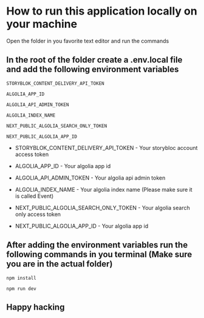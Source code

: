 # How to run this application locally on your machine

Open the folder in you favorite text editor and run the commands

## In the root of the folder create a .env.local file and add the following environment variables

```
STORYBLOK_CONTENT_DELIVERY_API_TOKEN

ALGOLIA_APP_ID

ALGOLIA_API_ADMIN_TOKEN

ALGOLIA_INDEX_NAME

NEXT_PUBLIC_ALGOLIA_SEARCH_ONLY_TOKEN

NEXT_PUBLIC_ALGOLIA_APP_ID

```

- STORYBLOK_CONTENT_DELIVERY_API_TOKEN - Your storybloc account access token

- ALGOLIA_APP_ID - Your algolia app id

- ALGOLIA_API_ADMIN_TOKEN - Your algolia api admin token

- ALGOLIA_INDEX_NAME - Your algolia index name (Please make sure it is called Event)

- NEXT_PUBLIC_ALGOLIA_SEARCH_ONLY_TOKEN - Your algolia search only access token

- NEXT_PUBLIC_ALGOLIA_APP_ID - Your algolia app id

## After adding the environment variables run the following commands in you terminal (Make sure you are in the actual folder)

```
npm install

npm run dev

```

## Happy hacking
